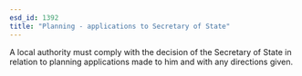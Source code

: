 ```yaml
---
esd_id: 1392
title: "Planning - applications to Secretary of State"
---
```


A local authority must comply with the decision of the Secretary of State in relation to planning applications made to him and with any directions given.


